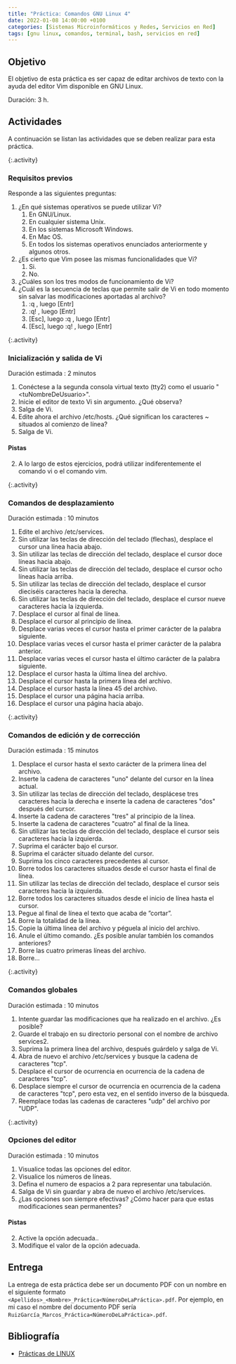 ```yaml
---
title: "Práctica: Comandos GNU Linux 4"
date: 2022-01-08 14:00:00 +0100
categories: [Sistemas Microinformáticos y Redes, Servicios en Red]
tags: [gnu linux, comandos, terminal, bash, servicios en red]
---
```


## Objetivo

El objetivo de esta práctica es ser capaz de editar archivos de texto con la ayuda del editor Vim disponible en GNU Linux.

Duración: 3 h.

## Actividades

A continuación se listan las actividades que se deben realizar para esta práctica.

{:.activity}
### Requisitos previos

Responde a las siguientes preguntas:

1. ¿En qué sistemas operativos se puede utilizar Vi?
    1. En GNU/Linux.
    1. En cualquier sistema Unix.
    1. En los sistemas Microsoft Windows.
    1. En Mac OS.
    1. En todos los sistemas operativos enunciados anteriormente y algunos otros.
2. ¿Es cierto que Vim posee las mismas funcionalidades que Vi?
    1. Si.
    1. No.
3. ¿Cuáles son los tres modos de funcionamiento de Vi?
4. ¿Cuál es la secuencia de teclas que permite salir de Vi en todo momento sin salvar las modificaciones aportadas al archivo?
    1. :q , luego [Entr]
    1. :q! , luego [Entr]
    1. [Esc], luego :q , luego [Entr]
    1. [Esc], luego :q! , luego [Entr]

{:.activity}
### Inicialización y salida de Vi

Duración estimada : 2 minutos

1. Conéctese a la segunda consola virtual texto (tty2) como el usuario "\<tuNombreDeUsuario\>".
2. Inicie el editor de texto Vi sin argumento. ¿Qué observa?
3. Salga de Vi.
4. Edite ahora el archivo /etc/hosts. ¿Qué significan los caracteres ~ situados al comienzo de línea?
5. Salga de Vi.

#### Pistas
2. A lo largo de estos ejercicios, podrá utilizar indiferentemente el comando vi o el comando vim. 

{:.activity}
### Comandos de desplazamiento

Duración estimada : 10 minutos

1. Edite el archivo /etc/services.
2. Sin utilizar las teclas de dirección del teclado (flechas), desplace el cursor una línea hacia abajo.
3. Sin utilizar las teclas de dirección del teclado, desplace el cursor doce líneas hacia abajo.
4. Sin utilizar las teclas de dirección del teclado, desplace el cursor ocho líneas hacia arriba.
5. Sin utilizar las teclas de dirección del teclado, desplace el cursor dieciséis caracteres hacia la derecha.
6. Sin utilizar las teclas de dirección del teclado, desplace el cursor nueve caracteres hacia la izquierda.
7. Desplace el cursor al final de línea.
8. Desplace el cursor al principio de línea.
9. Desplace varias veces el cursor hasta el primer carácter de la palabra siguiente.
10. Desplace varias veces el cursor hasta el primer carácter de la palabra anterior.
11. Desplace varias veces el cursor hasta el último carácter de la palabra siguiente.
12. Desplace el cursor hasta la última línea del archivo.
13. Desplace el cursor hasta la primera línea del archivo.
14. Desplace el cursor hasta la línea 45 del archivo.
15. Desplace el cursor una página hacia arriba.
16. Desplace el cursor una página hacia abajo.



{:.activity}
### Comandos de edición y de corrección

 Duración estimada : 15 minutos
1. Desplace el cursor hasta el sexto carácter de la primera línea del archivo.
2. Inserte la cadena de caracteres "uno" delante del cursor en la línea actual.
3. Sin utilizar las teclas de dirección del teclado, desplácese tres caracteres hacia la derecha e inserte la cadena de caracteres "dos" después del cursor.
4. Inserte la cadena de caracteres "tres" al principio de la línea.
5. Inserte la cadena de caracteres "cuatro" al final de la línea.
6. Sin utilizar las teclas de dirección del teclado, desplace el cursor seis caracteres hacia la izquierda.
7. Suprima el carácter bajo el cursor.
8. Suprima el carácter situado delante del cursor.
9. Suprima los cinco caracteres precedentes al cursor.
10. Borre todos los caracteres situados desde el cursor hasta el final de línea.
11. Sin utilizar las teclas de dirección del teclado, desplace el cursor seis caracteres hacia la izquierda.
12. Borre todos los caracteres situados desde el inicio de línea hasta el cursor.
13. Pegue al final de línea el texto que acaba de ”cortar”.
14. Borre la totalidad de la línea.
15. Copie la última línea del archivo y péguela al inicio del archivo.
16. Anule el último comando. ¿Es posible anular también los comandos anteriores?
17. Borre las cuatro primeras líneas del archivo.
18. Borre...

{:.activity}
### Comandos globales

 Duración estimada : 10 minutos
1. Intente guardar las modificaciones que ha realizado en el archivo. ¿Es posible?
2. Guarde el trabajo en su directorio personal con el nombre de archivo services2.
3. Suprima la primera línea del archivo, después guárdelo y salga de Vi.
4. Abra de nuevo el archivo /etc/services y busque la cadena de caracteres "tcp".
5. Desplace el cursor de ocurrencia en ocurrencia de la cadena de caracteres "tcp".
6. Desplace siempre el cursor de ocurrencia en ocurrencia de la cadena de caracteres "tcp", pero esta vez, en el sentido inverso de la búsqueda.
7. Reemplace todas las cadenas de caracteres "udp" del archivo por "UDP".

{:.activity}
### Opciones del editor

 Duración estimada : 10 minutos
1. Visualice todas las opciones del editor.
2. Visualice los números de líneas.
3. Defina el numero de espacios a 2 para representar una tabulación.
4. Salga de Vi sin guardar y abra de nuevo el archivo /etc/services.
5. ¿Las opciones son siempre efectivas? ¿Cómo hacer para que estas modificaciones sean permanentes?

#### Pistas

2. Active la opción adecuada..
3. Modifique el valor de la opción adecuada.

## Entrega

La entrega de esta práctica debe ser un documento PDF con un nombre en el siguiente formato `<Apellidos>_<Nombre>_Práctica<NúmeroDeLaPráctica>.pdf`. Por ejemplo, en mi caso el nombre del documento PDF sería `RuizGarcía_Marcos_Práctica<NúmeroDeLaPráctica>.pdf`.

## Bibliografía

- [Prácticas de LINUX](https://www.ediciones-eni.com/open/mediabook.aspx?idR=0a8c20d27a126debe5747e874c9710ed)


